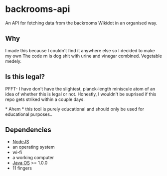 # backrooms-api
An API for fetching data from the backrooms Wikidot in an organised way.

## Why
I made this because I couldn't find it anywhere else so I decided to make my own
The code rn is dog shit with urine and vinegar combined. Vegetable medely.

## Is this legal?
PFFT-
I have don't have the slightest, planck-length miniscule atom of an idea of whether this is legal or not. Honestly, I wouldn't be suprised if this repo gets striked within a couple days.

\* Ahem * this tool is purely educational and should only be used for educational purposes..


## Dependencies
- [NodeJS](https://nodejs.org)
- an operating system
- wi-fi
- a working computer
- [Java OS](https://en.wikipedia.org/wiki/JavaOS) >= 1.0.0
- 11 fingers
